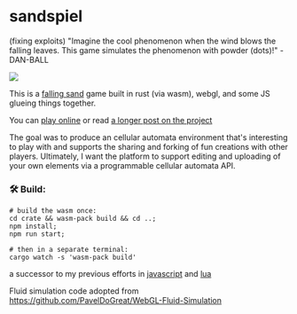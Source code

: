 <meta charset="utf-8"/>

# sandspiel
(fixing exploits)
"Imagine the cool phenomenon when the wind blows the falling leaves. This game simulates the phenomenon with powder (dots)!" -DAN-BALL

![](Screenshot.png)

This is a [falling sand](https://en.wikipedia.org/wiki/Falling-sand_game) game built in rust (via wasm), webgl, and some JS glueing things together.

You can [play online](https://sandspiel.club) or read [a longer post on the project](https://maxbittker.com/making-sandspiel)

The goal was to produce an cellular automata environment that's interesting to play with and supports the sharing and forking of fun creations with other players.
Ultimately, I want the platform to support editing and uploading of your own elements via a programmable cellular automata API.

### 🛠️ Build:

```
# build the wasm once:
cd crate && wasm-pack build && cd ..;
npm install;
npm run start;

# then in a separate terminal:
cargo watch -s 'wasm-pack build'
```

a successor to my previous efforts in [javascript](https://github.com/MaxBittker/dust) and [lua](https://github.com/MaxBittker/sand-toy)

Fluid simulation code adopted from
https://github.com/PavelDoGreat/WebGL-Fluid-Simulation
